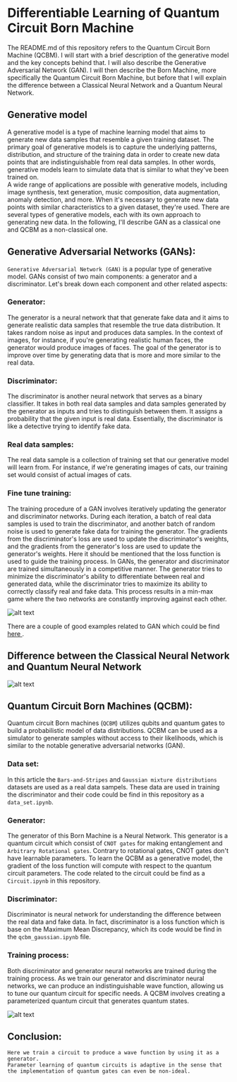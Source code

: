 # Differentiable Learning of Quantum Circuit Born Machine
The README.md of this repository refers to the Quantum Circuit Born Machine (QCBM). I will start with a brief description of the generative model and the key concepts behind that. I will also describe the Generative Adversarial Network (GAN). I will then describe the Born Machine, more specifically the Quantum Circuit Born Machine, but before that I will explain the difference between a Classical Neural Network and a Quantum Neural Network.  

## Generative model 
A generative model is a type of machine learning model that aims to generate new data samples that resemble a given training dataset. The primary goal of generative models is to capture the underlying patterns, distribution, and structure of the training data in order to create new data points that are indistinguishable from real data samples. In other words, generative models learn to simulate data that is similar to what they've been trained on.  
A wide range of applications are possible with generative models, including image synthesis, text generation, music composition, data augmentation, anomaly detection, and more. When it's necessary to generate new data points with similar characteristics to a given dataset, they're used. There are several types of generative models, each with its own approach to generating new data. In the following, I'll describe GAN as a classical one and QCBM as a non-classical one. 


## Generative Adversarial Networks (GANs):
`Generative Adversarial Network (GAN)` is a popular type of generative model. GANs consist of two main components: a generator and a discriminator. Let's break down each component and other related aspects:
  
### Generator: 
The generator is a neural network that that generate fake data and it aims to generate realistic data samples that resemble the true data distribution. It takes random noise as input and produces data samples. In the context of images, for instance, if you're generating realistic human faces, the generator would produce images of faces. The goal of the generator is to improve over time by generating data that is more and more similar to the real data.
  
### Discriminator: 
The discriminator is another neural network that serves as a binary classifier. It takes in both real data samples and data samples generated by the generator as inputs and tries to distinguish between them. It assigns a probability that the given input is real data. Essentially, the discriminator is like a detective trying to identify fake data.
  
### Real data samples: 
The real data sample is a collection of training set that our generative model will learn from. For instance, if we're generating images of cats, our training set would consist of actual images of cats.
  
### Fine tune training: 
The training procedure of a GAN involves iteratively updating the generator and discriminator networks. During each iteration, a batch of real data samples is used to train the discriminator, and another batch of random noise is used to generate fake data for training the generator. The gradients from the discriminator's loss are used to update the discriminator's weights, and the gradients from the generator's loss are used to update the generator's weights. Here it should be mentioned that the loss function is used to guide the training process. In GANs, the generator and discriminator are trained simultaneously in a competitive manner. The generator tries to minimize the discriminator's ability to differentiate between real and generated data, while the discriminator tries to maximize its ability to correctly classify real and fake data. This process results in a min-max game where the two networks are constantly improving against each other.

![alt text](https://github.com/mehrankhosrojerdi/Quantum_Machine_Learning/blob/main/gans_gfg.jpg?raw=true)  

There are a couple of good examples related to GAN which could be find <a href="https://realpython.com/generative-adversarial-networks/" target="_blank"> here </a>.
  
 
## Difference between the Classical Neural Network and Quantum Neural Network
  
![alt text](https://github.com/mehrankhosrojerdi/Quantum_Machine_Learning/blob/main/ClassicalNN_vs_QuantumNN.jpg?raw=true)  

## Quantum Circuit Born Machines (QCBM):
Quantum circuit Born machines (`QCBM`) utilizes qubits and quantum gates to build a probabilistic model of data distributions. QCBM can be used as a simulator to generate samples without access to their likelihoods, which is similar to the notable generative adversarial networks (GAN).

### Data set:
In this article the `Bars-and-Stripes` and `Gaussian mixture distributions` datasets are used as a real data sampels. These data are used in training the discriminator and their code could be find in this repository as a `data_set.ipynb`.

### Generator: 
The generator of this Born Machine is a Neural Network. This generator is a quantum circuit which consist of `CNOT gates` for making entanglement and `Arbitrary Rotational gates`. Contrary to rotational gates, CNOT gates don't have learnable parameters. To learn the QCBM as a generative model, the gradient of the loss function will compute with respect to the quantum circuit parameters. The code related to the circuit could be find as a `Circuit.ipynb` in this repository.

### Discriminator:
Discriminator is neural network for understanding the difference between the real data and fake data. In fact, discriminator is a loss function which is base on the Maximum Mean Discrepancy, which its code would be find in the `qcbm_gaussian.ipynb` file. 

### Training process:
Both discriminator and generator neural networks are trained during the training process. As we train our generator and discriminator neural networks, we can produce an indistinguishable wave function, allowing us to tune our quantum circuit for specific needs. A QCBM involves creating a parameterized quantum circuit that generates quantum states. 
  
![alt text](https://github.com/mehrankhosrojerdi/Quantum_Machine_Learning/blob/main/qcbm.png?raw=true)
  
## Conclusion:
`Here we train a circuit to produce a wave function by using it as a generator.`  
`Parameter learning of quantum circuits is adaptive in the sense that the implementation of quantum gates can even be non-ideal.`  
  



